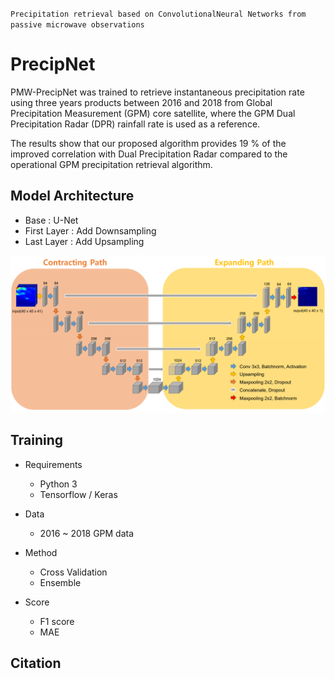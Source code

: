 
`Precipitation retrieval based on ConvolutionalNeural Networks from passive microwave observations`

# PrecipNet

PMW-PrecipNet was trained to retrieve instantaneous precipitation rate using three years products between 2016 and 2018 from Global Precipitation Measurement (GPM) core satellite, where the GPM Dual Precipitation Radar (DPR) rainfall rate is used as a reference. 

The results show that our proposed algorithm provides 19 \% of the improved correlation with Dual Precipitation Radar compared to the operational GPM precipitation retrieval algorithm.

## Model Architecture

- Base : U-Net
- First Layer : Add Downsampling
- Last Layer : Add Upsampling


![model](/assets/model.png)


## Training

- Requirements
  + Python 3
  + Tensorflow / Keras

- Data
  + 2016 ~ 2018 GPM data
  
- Method
  + Cross Validation
  + Ensemble
  
- Score
  + F1 score
  + MAE
  
## Citation

```
```
